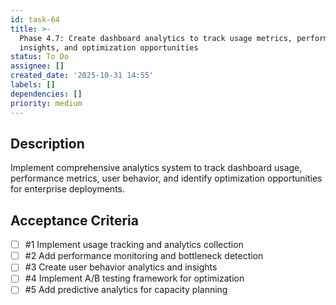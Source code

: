 ```yaml
---
id: task-64
title: >-
  Phase 4.7: Create dashboard analytics to track usage metrics, performance
  insights, and optimization opportunities
status: To Do
assignee: []
created_date: '2025-10-31 14:55'
labels: []
dependencies: []
priority: medium
---
```


## Description

<!-- SECTION:DESCRIPTION:BEGIN -->
Implement comprehensive analytics system to track dashboard usage, performance metrics, user behavior, and identify optimization opportunities for enterprise deployments.
<!-- SECTION:DESCRIPTION:END -->

## Acceptance Criteria
<!-- AC:BEGIN -->
- [ ] #1 Implement usage tracking and analytics collection
- [ ] #2 Add performance monitoring and bottleneck detection
- [ ] #3 Create user behavior analytics and insights
- [ ] #4 Implement A/B testing framework for optimization
- [ ] #5 Add predictive analytics for capacity planning
<!-- AC:END -->
